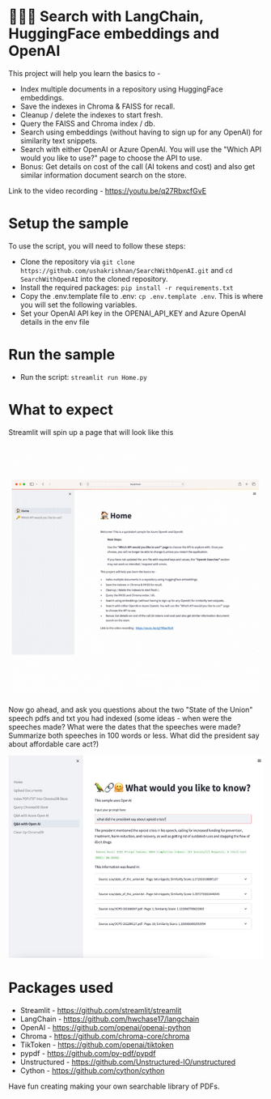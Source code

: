 # 🦜🔗🤗  Search with LangChain, HuggingFace embeddings and OpenAI

This project will help you learn the basics to -
- Index multiple documents in a repository using HuggingFace embeddings.
- Save the indexes in Chroma &  FAISS for recall.
- Cleanup / delete the indexes to start fresh.
- Query the FAISS and Chroma index / db.
- Search using embeddings (without having to sign up for any OpenAI) for similarity text snippets.
- Search with either OpenAI or Azure OpenAI.  You will use the "Which API would you like to use?" page to choose the API to use.
- Bonus: Get details on cost of the call (AI tokens and cost) and also get similar information document search on the store.

Link to the video recording - https://youtu.be/q27RbxcfGvE

# Setup the sample
To use the script, you will need to follow these steps:
- Clone the repository via `git clone https://github.com/ushakrishnan/SearchWithOpenAI.git` and `cd SearchWithOpenAI` into the cloned repository.
- Install the required packages: `pip install -r requirements.txt`
- Copy the .env.template file to .env: `cp .env.template .env`. This is where you will set the following variables.
- Set your OpenAI API key in the OPENAI_API_KEY and Azure OpenAI details in the env file
   
# Run the sample
- Run the script: `streamlit run Home.py`

# What to expect
Streamlit will spin up a page that will look like this

<img src="/assets/start.gif" height=500>

Now go ahead, and ask you questions about the two "State of the Union" speech pdfs and txt you had indexed (some ideas - when were the speeches made? What were the dates that the speeches were made? Summarize both speeches in 100 words or less. What did the president say about affordable care act?)

<img src="/assets/page.png" height=400>

# Packages used
- Streamlit - https://github.com/streamlit/streamlit
- LangChain - https://github.com/hwchase17/langchain
- OpenAI - https://github.com/openai/openai-python
- Chroma - https://github.com/chroma-core/chroma
- TikToken - https://github.com/openai/tiktoken
- pypdf - https://github.com/py-pdf/pypdf
- Unstructured - https://github.com/Unstructured-IO/unstructured
- Cython - https://github.com/cython/cython

Have fun creating making your own searchable library of PDFs.